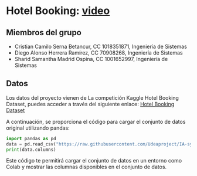 # Hotel Booking: [video](https://www.youtube.com/watch?v=6kQz3kwmcYI)

## Miembros del grupo

- Cristian Camilo Serna Betancur, CC 1018351871, Ingeniería de Sistemas
- Diego Alonso Herrera Ramírez, CC 70908268, Ingeniería de Sistemas
- Sharid Samantha Madrid Ospina, CC 1001652997, Ingeniería de Sistemas

## Datos
Los datos del proyecto vienen de La competición Kaggle Hotel Booking Dataset,
puedes acceder a través del siguiente enlace: [Hotel Booking Dataset](https://www.kaggle.com/datasets/saadharoon27/hotel-booking-dataset)

A continuación, se proporciona el código para cargar el conjunto de datos original utilizando pandas:

```py
import pandas as pd
data = pd.read_csv("https://raw.githubusercontent.com/Udeaproject/IA-system/main/hotel_booking.csv", delimiter=",")
print(data.columns)
```

Este código te permitirá cargar el conjunto de datos en un entorno como Colab y mostrar las columnas disponibles en el conjunto de datos.
